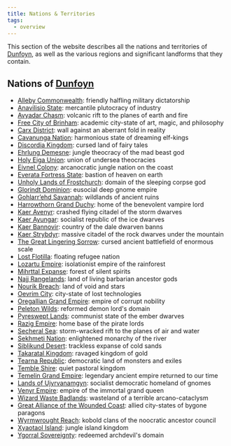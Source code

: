 ```yaml
---
title: Nations & Territories
tags:
  - overview
---
```

This section of the website describes all the nations and territories of [Dunfoyn](../planet/ordon/dunfoyn.md), as well as the various regions and significant landforms that they contain.
## Nations of [Dunfoyn](../planet/ordon/dunfoyn.md)

- [Alleby Commonwealth](alleby/index.md): friendly halfling military dictatorship
- [Anavilisio State](anavilisio/index.md): mercantile plutocracy of industry
- [Avyadar Chasm](avyadar/index.md): volcanic rift to the planes of earth and fire
- [Free City of Brinham](brinham/index.md): academic city-state of art, magic, and philosophy
- [Carx District](carx/index.md): wall against an aberrant fold in reality
- [Cavanunga Nation](cavanunga/index.md): harmonious state of dreaming elf-kings
- [Discordia Kingdom](discordia/index.md): cursed land of fairy tales
- [Ehrlung Demesne](ehrlung/index.md): jungle theocracy of the mad beast god
- [Holy Eiga Union](eiga/index.md): union of undersea theocracies
- [Eivnel Colony](eivnel/index.md): arcanocratic jungle nation on the coast
- [Everata Fortress State](everata/index.md): bastion of heaven on earth
- [Unholy Lands of Frostchurch](frostchurch/index.md): domain of the sleeping corpse god
- [Glorindt Dominion](glorindt/index.md): eusocial deep gnome empire
- [Gohlarr’ehd Savannah](gohlarrehd/index.md): wildlands of ancient ruins
- [Harrowthorn Grand Duchy](harrowthorn/index.md): home of the benevolent vampire lord
- [Kaer Avenyr](avenyr/index.md): crashed flying citadel of the storm dwarves
- [Kaer Ayungar](ayungar/index.md): socialist republic of the ice dwarves
- [Kaer Bannovir](bannovir/index.md): country of the dale dwarven banns
- [Kaer Strybdyr](strybdyr/index.md): massive citadel of the rock dwarves under the mountain
- [The Great Lingering Sorrow](./lingering-sorrow/index.md): cursed ancient battlefield of enormous scale
- [Lost Flotilla](lost-flotilla/index.md): floating refugee nation
- [Lozartu Empire](lozartu/index.md): isolationist empire of the rainforest
- [Mihrttal Expanse](mihrttal/index.md): forest of silent spirits
- [Najj Rangelands](najj/index.md): land of living barbarian ancestor gods
- [Nourik Breach](nourik/index.md): land of void and stars
- [Oevrim City](oevrim/index.md): city-state of lost technologies
- [Oregallian Grand Empire](oregallia/index.md): empire of corrupt nobility
- [Peleton Wilds](peleton/index.md): reformed demon lord's domain
- [Pyreswept Lands](pyreswept/index.md): communist state of the ember dwarves
- [Razig Empire](razig/index.md): home base of the pirate lords
- [Secheral Sea](secheral/index.md): storm-wracked rift to the planes of air and water
- [Sekhmeti Nation](sehkmeti/index.md): enlightened monarchy of the river
- [Siblikund Desert](siblikund/index.md): trackless expanse of cold sands
- [Takaratal Kingdom](takaratal/index.md): ravaged kingdom of gold
- [Tearna Republic](tearna/index.md): democratic land of monsters and exiles
- [Temble Shire](temble/index.md): quiet pastoral kingdom
- [Temelin Grand Empire](temelin/index.md): legendary ancient empire returned to our time
- [Lands of Ujyrvanamgyn](ujyrvanamgyn/index.md): socialist democratic homeland of gnomes
- [Venyr Empire](venyr/index.md): empire of the immortal grand queen
- [Wizard Waste Badlands](wizard-waste/index.md): wasteland of a terrible arcano-cataclysm
- [Great Alliance of the Wounded Coast](wounded-coast/index.md): allied city-states of bygone paragons
- [Wyrmwrought Reach](wyrmwrought/index.md): kobold clans of the noocratic ancestor council
- [Xyaotaol Island](xyaotaol/index.md): jungle island kingdom
- [Ygorral Sovereignty](ygorral/index.md): redeemed archdevil's domain
